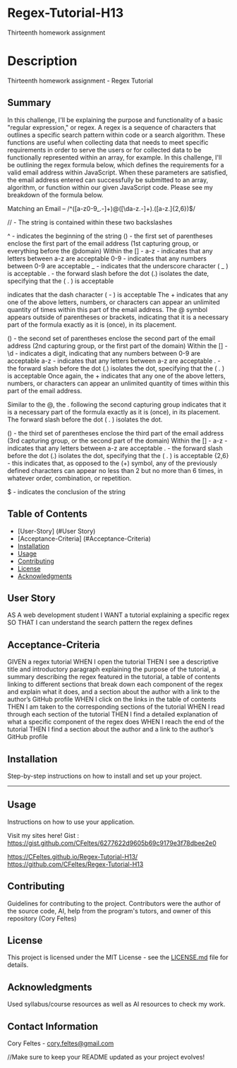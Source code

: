 # Regex-Tutorial-H13
Thirteenth homework assignment


# Description
Thirteenth homework assignment - Regex Tutorial


## Summary
In this challenge, I'll be explaining the purpose and functionality of a basic "regular expression," or regex. A regex is a sequence of characters that outlines a specific search pattern within code or a search algorithm. These functions are useful when collecting data that needs to meet specific requirements in order to serve the users or for collected data to be functionally represented within an array, for example. In this challenge, I'll be outlining the regex formula below, which defines the requirements for a valid email address within JavaScript. When these parameters are satisfied, the email address entered can successfully be submitted to an array, algorithm, or function within our given JavaScript code. Please see my breakdown of the formula below.

Matching an Email – /^([a-z0-9_.-]+)@([\da-z.-]+).([a-z.]{2,6})$/

// - The string is contained within these two backslashes

^ - indicates the beginning of the string () - the first set of parentheses enclose the first part of the email address (1st capturing group, or everything before the @domain) Within the [] - a-z - indicates that any letters between a-z are acceptable 0-9 - indicates that any numbers between 0-9 are acceptable _ - indicates that the underscore character ( _ ) is acceptable . - the forward slash before the dot (.) isolates the date, specifying that the ( . ) is acceptable

indicates that the dash character ( - ) is acceptable The + indicates that any one of the above letters, numbers, or characters can appear an unlimited quantity of times within this part of the email address.
The @ symbol appears outside of parentheses or brackets, indicating that it is a necessary part of the formula exactly as it is (once), in its placement.

() - the second set of parentheses enclose the second part of the email address (2nd capturing group, or the first part of the domain) Within the [] - \d - indicates a digit, indicating that any numbers between 0-9 are acceptable a-z - indicates that any letters between a-z are acceptable . - the forward slash before the dot (.) isolates the dot, specifying that the ( . ) is acceptable Once again, the + indicates that any one of the above letters, numbers, or characters can appear an unlimited quantity of times within this part of the email address.

Similar to the @, the . following the second capturing group indicates that it is a necessary part of the formula exactly as it is (once), in its placement. The forward slash before the dot ( . ) isolates the dot.

() - the third set of parentheses enclose the third part of the email address (3rd capturing group, or the second part of the domain) Within the [] - a-z - indicates that any letters between a-z are acceptable . - the forward slash before the dot (.) isolates the dot, specifying that the ( . ) is acceptable {2,6} - this indicates that, as opposed to the (+) symbol, any of the previously defined characters can appear no less than 2 but no more than 6 times, in whatever order, combination, or repetition.

$ - indicates the conclusion of the string

## Table of Contents
- [User-Story] (#User Story)
- [Acceptance-Criteria] (#Acceptance-Criteria)
- [Installation](#installation)
- [Usage](#usage)
- [Contributing](#contributing)
- [License](#license)
- [Acknowledgments](#acknowledgments)


## User Story
AS A web development student
I WANT a tutorial explaining a specific regex
SO THAT I can understand the search pattern the regex defines

## Acceptance-Criteria
GIVEN a regex tutorial
WHEN I open the tutorial
THEN I see a descriptive title and introductory paragraph explaining the purpose of the tutorial, a summary describing the regex featured in the tutorial, a table of contents linking to different sections that break down each component of the regex and explain what it does, and a section about the author with a link to the author’s GitHub profile
WHEN I click on the links in the table of contents
THEN I am taken to the corresponding sections of the tutorial
WHEN I read through each section of the tutorial
THEN I find a detailed explanation of what a specific component of the regex does
WHEN I reach the end of the tutorial
THEN I find a section about the author and a link to the author’s GitHub profile

## Installation
Step-by-step instructions on how to install and set up your project.

****

## Usage
Instructions on how to use your application.

Visit my sites here!
Gist :
https://gist.github.com/CFeltes/6277622d9605b69c9179e3f78dbee2e0

https://CFeltes.github.io/Regex-Tutorial-H13/
https://github.com/CFeltes/Regex-Tutorial-H13



## Contributing
Guidelines for contributing to the project.
Contributors were the author of the source code, AI, help from the program's tutors, and owner of this repository (Cory Feltes) 

## License
This project is licensed under the MIT License - see the [LICENSE.md](LICENSE.md) file for details.

## Acknowledgments
Used syllabus/course resources as well as AI resources to check my work.

## Contact Information
Cory Feltes - cory.feltes@gmail.com


//Make sure to keep your README updated as your project evolves!